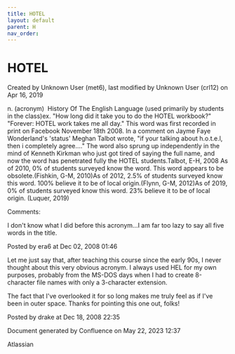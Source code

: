```yaml
---
title: HOTEL
layout: default
parent: H
nav_order:
---
```


# HOTEL

Created by  Unknown User (met6), last modified by  Unknown User (crl12) on Apr 16, 2019

n. (acronym)  History Of The English Language (used primarily by students in the class)ex. &quot;How long did it take you to do the HOTEL workbook?&quot;  &quot;Forever: HOTEL work takes me all day.&quot; This word was first recorded in print on Facebook November 18th 2008. In a comment on Jayme Faye Wonderland's 'status' Meghan Talbot wrote, &quot;if your talking about h.o.t.e.l, then i completely agree....&quot; The word also sprung up independently in the mind of Kenneth Kirkman who just got tired of saying the full name, and now the word has penetrated fully the HOTEL students.Talbot, E-H, 2008 As of 2010, 0% of students surveyed know the word. This word appears to be obsolete.(Fishkin, G-M, 2010)As of 2012, 2.5% of students surveyed know this word. 100% believe it to be of local origin.(Flynn, G-M, 2012)As of 2019, 0% of students surveyed know this word. 23% believe it to be of local origin. (Luquer, 2019)

Comments:

I don't know what I did before this acronym...I am far too lazy to say all five words in the title.

Posted by era6 at Dec 02, 2008 01:46

Let me just say that, after teaching this course since the early 90s, I never thought about this very obvious acronym. I always used HEL for my own purposes, probably from the MS-DOS days when I had to create 8-character file names with only a 3-character extension. 

The fact that I've overlooked it for so long makes me truly feel as if I've been in outer space. Thanks for pointing this one out, folks!

Posted by drake at Dec 18, 2008 22:35

Document generated by Confluence on May 22, 2023 12:37

Atlassian

